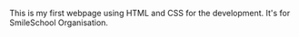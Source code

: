 This is my first webpage using HTML and CSS for the development. It's for SmileSchool Organisation.
